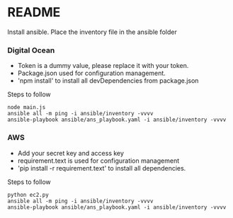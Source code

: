 README
======

Install ansible. Place the inventory file in the ansible folder

### Digital Ocean

-	Token is a dummy value, please replace it with your token.
-	Package.json used for configuration management.
-	'npm install' to install all devDependencies from package.json

Steps to follow

```
node main.js
ansible all -m ping -i ansible/inventory -vvvv
ansible-playbook ansible/ans_playbook.yaml -i ansible/inventory -vvvv
```

### AWS

-	Add your secret key and access key
-	requirement.text is used for configuration management
-	'pip install -r requirement.text' to install all dependencies.

Steps to follow

```
python ec2.py
ansible all -m ping -i ansible/inventory -vvvv
ansible-playbook ansible/ans_playbook.yaml -i ansible/inventory -vvvv
```
